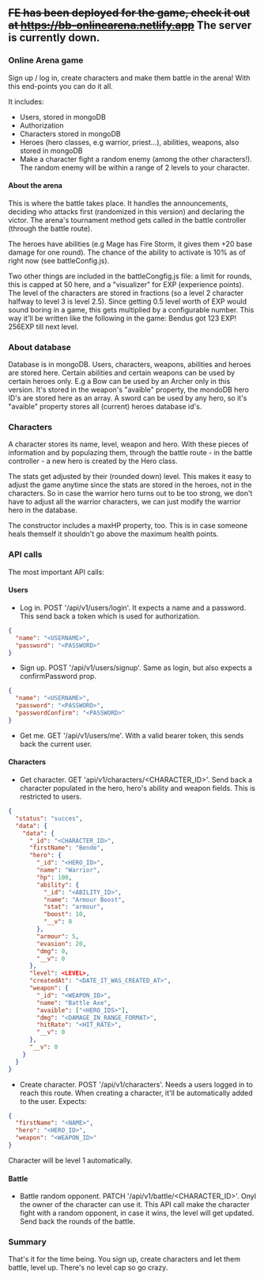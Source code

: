 ## ~~FE has been deployed for the game, check it out at https://bb-onlinearena.netlify.app~~ The server is currently down.

### Online Arena game

Sign up / log in, create characters and make them battle in the arena!
With this end-points you can do it all.

It includes:

- Users, stored in mongoDB
- Authorization
- Characters stored in mongoDB
- Heroes (hero classes, e.g warrior, priest...), abilities, weapons, also stored in mongoDB
- Make a character fight a random enemy (among the other characters!). The random enemy will be within a range of 2 levels to your character.

#### About the arena

This is where the battle takes place. It handles the announcements, deciding who attacks first (randomized in this version) and declaring the victor.
The arena's tournament method gets called in the battle controller (through the battle route).

The heroes have abilities (e.g Mage has Fire Storm, it gives them +20 base damage for one round). The chance of the ability to activate is 10% as of right now (see battleConfig.js).

Two other things are included in the battleCongfig.js file: a limit for rounds, this is capped at 50 here, and a "visualizer" for EXP (experience points). The level of the characters are stored in fractions (so a level 2 character halfway to level 3 is level 2.5). Since getting 0.5 level worth of EXP would sound boring in a game, this gets multiplied by a configurable number. This way it'll be written like the following in the game: Bendus got 123 EXP! 256EXP till next level.

### About database

Database is in mongoDB. Users, characters, weapons, abilities and heroes are stored here.
Certain abilities and certain weapons can be used by certain heroes only. E.g a Bow can be used by an Archer only in this version. It's stored in the weapon's "avaible" property, the mondoDB hero ID's are stored here as an array. A sword can be used by any hero, so it's "avaible" property stores all (current) heroes database id's.

### Characters

A character stores its name, level, weapon and hero. With these pieces of information and by populazing them, through the battle route - in the battle controller - a new hero is created by the Hero class.

The stats get adjusted by their (rounded down) level. This makes it easy to adjust the game anytime since the stats are stored in the heroes, not in the characters. So in case the warrior hero turns out to be too strong, we don't have to adjust all the warrior characters, we can just modify the warrior hero in the database.

The constructor includes a maxHP property, too. This is in case someone heals themself it shouldn't go above the maximum health points.

### API calls

The most important API calls:

#### Users

- Log in. POST '/api/v1/users/login'. It expects a name and a password. This send back a token which is used for authorization.

```json
{
  "name": "<USERNAME>",
  "password": "<PASSWORD>"
}
```

- Sign up. POST '/api/v1/users/signup'. Same as login, but also expects a confirmPassword prop.

```json
{
  "name": "<USERNAME>",
  "password": "<PASSWORD>",
  "passwordConfirm": "<PASSWORD>"
}
```

- Get me. GET '/api/v1/users/me'. With a valid bearer token, this sends back the current user.

#### Characters

- Get character. GET 'api/v1/characters/<CHARACTER_ID>'. Send back a character populated in the hero, hero's ability and weapon fields. This is restricted to users.

```json
{
  "status": "succes",
  "data": {
    "data": {
      "_id": "<CHARACTER_ID>",
      "firstName": "Bende",
      "hero": {
        "_id": "<HERO_ID>",
        "name": "Warrior",
        "hp": 100,
        "ability": {
          "_id": "<ABILITY_ID>",
          "name": "Armour Boost",
          "stat": "armour",
          "boost": 10,
          "__v": 0
        },
        "armour": 5,
        "evasion": 20,
        "dmg": 0,
        "__v": 0
      },
      "level": <LEVEL>,
      "createdAt": "<DATE_IT_WAS_CREATED_AT>",
      "weapon": {
        "_id": "<WEAPON_ID>",
        "name": "Battle Axe",
        "avaible": ["<HERO_IDS>"],
        "dmg": "<DAMAGE_IN_RANGE_FORMAT>",
        "hitRate": "<HIT_RATE>",
        "__v": 0
      },
      "__v": 0
    }
  }
}
```

- Create character. POST '/api/v1/characters'. Needs a users logged in to reach this route. When creating a character, it'll be automatically added to the user. Expects:

```json
{
  "firstName": "<NAME>",
  "hero": "<HERO_ID>",
  "weapon": "<WEAPON_ID>"
}
```

Character will be level 1 automatically.

#### Battle

- Battle random opponent. PATCH '/api/v1/battle/<CHARACTER_ID>'. Onyl the owner of the character can use it. This API call make the character fight with a random opponent, in case it wins, the level will get updated. Send back the rounds of the battle.

### Summary

That's it for the time being. You sign up, create characters and let them battle, level up. There's no level cap so go crazy.
